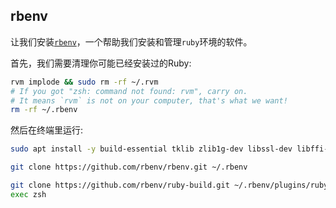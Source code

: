 ## rbenv

让我们安装[`rbenv`](https://github.com/sstephenson/rbenv)，一个帮助我们安装和管理`ruby`环境的软件。

首先，我们需要清理你可能已经安装过的Ruby:

```bash
rvm implode && sudo rm -rf ~/.rvm
# If you got "zsh: command not found: rvm", carry on.
# It means `rvm` is not on your computer, that's what we want!
rm -rf ~/.rbenv
```

然后在终端里运行:

```bash
sudo apt install -y build-essential tklib zlib1g-dev libssl-dev libffi-dev libxml2 libxml2-dev libxslt1-dev libreadline-dev libyaml-dev
```

```bash
git clone https://github.com/rbenv/rbenv.git ~/.rbenv
```

```bash
git clone https://github.com/rbenv/ruby-build.git ~/.rbenv/plugins/ruby-build
exec zsh
```
